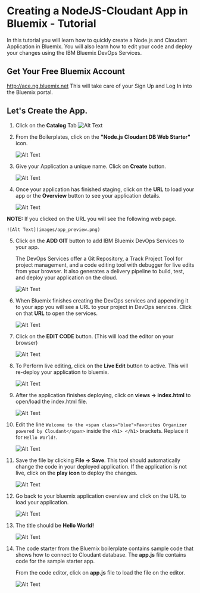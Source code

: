 # Creating a NodeJS-Cloudant App in Bluemix -  Tutorial

In this tutorial you will learn how to quickly create a Node.js and Cloudant Application in Bluemix. You will also learn how to edit your code and deploy your changes using the IBM Bluemix DevOps Services.

## Get Your Free Bluemix Account
http://ace.ng.bluemix.net
This will take care of your Sign Up and Log In into the Bluemix portal.

## Let's Create the App.

1. Click on the **Catalog** Tab  ![Alt Text](images/catalog_tab.png)

2. From the Boilerplates, click on the **"Node.js Cloudant DB Web Starter"** icon.

	![Alt Text](images/boilerplates.png)

3. Give your Application a unique name. Click on **Create** button.

	![Alt Text](images/create_app.png)

4. Once your application has finished staging, click on the **URL** to load your app or the **Overview** button to see your application details.

   ![Alt Text](images/staging_page_overview_button.png)

**NOTE:** If you clicked on the URL you will see the following web page.

    ![Alt Text](images/app_preview.png)

5. Click on the **ADD GIT** button to add IBM Bluemix DevOps Services to your app.

    The DevOps Services offer a Git Repository, a Track Project Tool for project management, and a code editing tool with debugger for live edits from your browser. It also generates a delivery pipeline to build, test, and deploy your application on the cloud.

    ![Alt Text](images/click_add_git.png)

6. When Bluemix finishes creating the DevOps services and appending it to your app you will see a URL to your project in DevOps services. Click on that **URL** to open the services.

    ![Alt Text](images/click_devops_url.png)

7. Click on the **EDIT CODE** button. (This will load the editor on your browser)

    ![Alt Text](images/click_edit_code.png)

8. To Perform live editing, click on the **Live Edit** button to active. This will re-deploy your application to bluemix.

    ![Alt Text](images/click_live_edit.png)

9. After the application finishes deploying, click on **views -> index.html** to open/load the index.html file.
    
    ![Alt Text](images/click_views_index.png)

10. Edit the line `Welcome to the <span class="blue">Favorites Organizer powered by Cloudant</span>` inside the `<h1> </h1>` brackets. Replace it for `Hello World!`.

    ![Alt Text](images/edit_line.png)

11. Save the file by clicking **File -> Save**. This tool should automatically change the code in your deployed application. If the application is not live, click on the **play icon** to deploy the changes.

    ![Alt Text](images/save_files.png)

12. Go back to your bluemix application overview and click on the URL to load your application.

    ![Alt Text](images/app_url_overview.png)

13. The title should be **Hello World!**

    ![Alt Text](images/hello_world_title.png)

14. The code starter from the Bluemix boilerplate contains sample code that shows how to connect to Cloudant database. The **app.js** file contains code for the sample starter app.
    
    From the code editor, click on **app.js** file to load the file on the editor.

    ![Alt Text](images/load_app_file.png)
